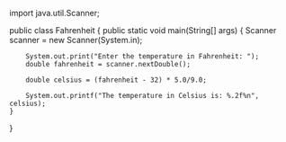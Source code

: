 import java.util.Scanner;

public class Fahrenheit {
    public static void main(String[] args) {
        Scanner scanner = new Scanner(System.in);

        System.out.print("Enter the temperature in Fahrenheit: ");
        double fahrenheit = scanner.nextDouble();

        double celsius = (fahrenheit - 32) * 5.0/9.0;

        System.out.printf("The temperature in Celsius is: %.2f%n", celsius);
    }
}
